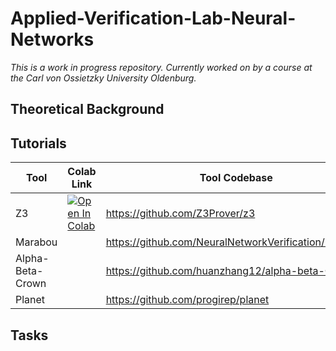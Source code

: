 # Applied-Verification-Lab-Neural-Networks

*This is a work in progress repository. Currently worked on by a course at the Carl von Ossietzky University Oldenburg.* 

## Theoretical Background



## Tutorials



| Tool             | Colab Link | Tool Codebase                                        | Progress                |
|------------------|------------|------------------------------------------------------|-------------------------|
| Z3               | <a href="https://colab.research.google.com/github/DDiekmann/Applied-Verification-Lab-Neural-Networks/blob/main/Tutorials/Tutorial%20for%20SMT%20based%20Verification.ipynb" target="_parent"><img src="https://colab.research.google.com/assets/colab-badge.svg" alt="Open In Colab"/></a> | https://github.com/Z3Prover/z3                       | :heavy_check_mark: DONE |
| Marabou          |            | https://github.com/NeuralNetworkVerification/Marabou | :red_circle: WIP        |
| Alpha-Beta-Crown |            | https://github.com/huanzhang12/alpha-beta-CROWN      | :red_circle: WIP        |
| Planet           |            | https://github.com/progirep/planet                   | :red_circle: WIP        |

## Tasks